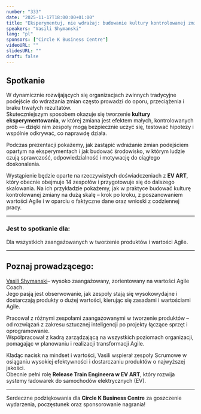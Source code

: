 ```yaml
---
number: "333"
date: "2025-11-17T18:00:00+01:00"
title: "Eksperymentuj, nie wdrażaj: budowanie kultury kontrolowanej zmiany na dużą skalę"
speakers: "Vasili Shymanski"
lang: "pl"
sponsors: ["Circle K Business Centre"]
videoURL: ""
slidesURL: ""
draft: false
---
```


## Spotkanie 

W dynamicznie rozwijających się organizacjach zwinnych tradycyjne podejście do wdrażania zmian często prowadzi do oporu, przeciążenia i braku trwałych rezultatów.  
Skuteczniejszym sposobem okazuje się tworzenie **kultury eksperymentowania**, w której zmiana jest efektem małych, kontrolowanych prób — dzięki nim zespoły mogą bezpiecznie uczyć się, testować hipotezy i wspólnie odkrywać, co naprawdę działa.

Podczas prezentacji pokażemy, jak zastąpić wdrażanie zmian podejściem opartym na eksperymentach i jak budować środowisko, w którym ludzie czują sprawczość, odpowiedzialność i motywację do ciągłego doskonalenia.  

Wystąpienie będzie oparte na rzeczywistych doświadczeniach z **EV ART**, który obecnie obejmuje 14 zespołów i przygotowuje się do dalszego skalowania. Na ich przykładzie pokażemy, jak w praktyce budować kulturę kontrolowanej zmiany na dużą skalę – krok po kroku, z poszanowaniem wartości Agile i w oparciu o faktyczne dane oraz wnioski z codziennej pracy.

***

### Jest to spotkanie dla:

Dla wszystkich zaangażowanych w tworzenie produktów i wartości Agile.

***

## Poznaj prowadzącego:

<a href="https://www.linkedin.com/in/shymanski/" target="_blank">Vasili Shymanski</a>– wysoko zaangażowany, zorientowany na wartości Agile Coach.  
Jego pasją jest obserwowanie, jak zespoły stają się wysokowydajne i dostarczają produkty o dużej wartości, kierując się zasadami i wartościami Agile.  

Pracował z różnymi zespołami zaangażowanymi w tworzenie produktów – od rozwiązań z zakresu sztucznej inteligencji po projekty łączące sprzęt i oprogramowanie.  
Współpracował z kadrą zarządzającą na wszystkich poziomach organizacji, pomagając w planowaniu i realizacji transformacji Agile.  

Kładąc nacisk na mindset i wartości, Vasili wspierał zespoły Scrumowe w osiąganiu wysokiej efektywności i dostarczaniu produktów o najwyższej jakości.  
Obecnie pełni rolę **Release Train Engineera w EV ART**, który rozwija systemy ładowarek do samochodów elektrycznych (EV).


***

Serdeczne podziękowania dla **Circle K Business Centre** za goszczenie wydarzenia, poczęstunek oraz sponsorowanie nagrania!
